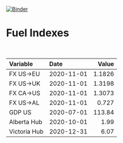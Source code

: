 [![Binder](https://mybinder.org/badge_logo.svg)](https://mybinder.org/v2/gh/AyrtonB/Global-Gas-Prices/master)

# Fuel Indexes

<br>

| Variable     | Date       |    Value |
|:-------------|:-----------|---------:|
| FX US->EU    | 2020-11-01 |   1.1826 |
| FX US->UK    | 2020-11-01 |   1.3198 |
| FX CA->US    | 2020-11-01 |   1.3073 |
| FX US->AL    | 2020-11-01 |   0.727  |
| GDP US       | 2020-07-01 | 113.84   |
| Alberta Hub  | 2020-10-01 |   1.99   |
| Victoria Hub | 2020-12-31 |   6.07   |